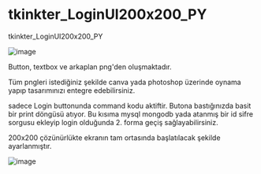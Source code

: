 # tkinkter_LoginUI200x200_PY
tkinkter_LoginUI200x200_PY

![image](https://github.com/oguzhanyazman/tkinkter_LoginUI200x200_PY/assets/36090819/ddf908eb-4e14-442f-b93d-01ff95b21f32)

Button, textbox ve arkaplan png'den oluşmaktadır.

Tüm pngleri istediğiniz şekilde canva yada photoshop üzerinde oynama yapıp tasarımınızı entegre edebilirsiniz.

sadece Login buttonunda command kodu aktiftir. Butona bastığınızda basit bir print döngüsü atıyor. Bu kısıma mysql mongodb yada atanmış bir id sifre sorgusu ekleyip login olduğunda 2. forma geçiş sağlayabilirsiniz.

200x200 çözünürlükte ekranın tam ortasında başlatılacak şekilde ayarlanmıştır.

![image](https://github.com/oguzhanyazman/tkinkter_LoginUI200x200_PY/assets/36090819/54c22bc7-2b68-4de6-948c-352faa44cbbb)

